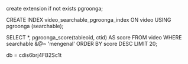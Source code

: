 create extension if not exists pgroonga;

CREATE INDEX video_searchable_pgroonga_index
ON video
USING pgroonga (searchable);

SELECT \*,
pgroonga_score(tableoid, ctid) AS score
FROM video
WHERE searchable &@~ 'mengenal'
ORDER BY score DESC
LIMIT 20;

db = cdis6brj4FB2Sc1t

<!-- baru sampai search -->
